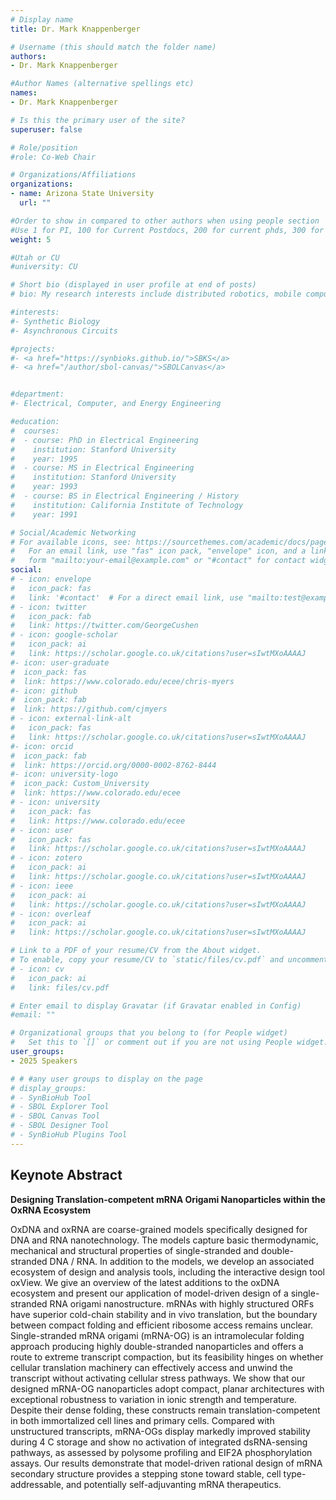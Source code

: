 ```yaml
---
# Display name
title: Dr. Mark Knappenberger

# Username (this should match the folder name)
authors:
- Dr. Mark Knappenberger

#Author Names (alternative spellings etc)
names:
- Dr. Mark Knappenberger

# Is this the primary user of the site?
superuser: false

# Role/position
#role: Co-Web Chair

# Organizations/Affiliations
organizations:
- name: Arizona State University
  url: ""

#Order to show in compared to other authors when using people section
#Use 1 for PI, 100 for Current Postdocs, 200 for current phds, 300 for current masters, 400 for current undergrads, 800 for alum postdocs, 810 for alum phds, 820 for alum masters, and 830 for alum undergrads, 900 for tools, 1000 for projects, 900 for tools, 1000 for projects
weight: 5

#Utah or CU
#university: CU

# Short bio (displayed in user profile at end of posts)
# bio: My research interests include distributed robotics, mobile computing and programmable matter.

#interests:
#- Synthetic Biology
#- Asynchronous Circuits

#projects:
#- <a href="https://synbioks.github.io/">SBKS</a>
#- <a href="/author/sbol-canvas/">SBOLCanvas</a>


#department:
#- Electrical, Computer, and Energy Engineering

#education:
#  courses:
#  - course: PhD in Electrical Engineering
#    institution: Stanford University
#    year: 1995
#  - course: MS in Electrical Engineering
#    institution: Stanford University
#    year: 1993
#  - course: BS in Electrical Engineering / History
#    institution: California Institute of Technology
#    year: 1991

# Social/Academic Networking
# For available icons, see: https://sourcethemes.com/academic/docs/page-builder/#icons
#   For an email link, use "fas" icon pack, "envelope" icon, and a link in the
#   form "mailto:your-email@example.com" or "#contact" for contact widget.
social:
# - icon: envelope
#   icon_pack: fas
#   link: '#contact'  # For a direct email link, use "mailto:test@example.org".
# - icon: twitter
#   icon_pack: fab
#   link: https://twitter.com/GeorgeCushen
# - icon: google-scholar
#   icon_pack: ai
#   link: https://scholar.google.co.uk/citations?user=sIwtMXoAAAAJ
#- icon: user-graduate
#  icon_pack: fas
#  link: https://www.colorado.edu/ecee/chris-myers
#- icon: github
#  icon_pack: fab
#  link: https://github.com/cjmyers
# - icon: external-link-alt
#   icon_pack: fas
#   link: https://scholar.google.co.uk/citations?user=sIwtMXoAAAAJ
#- icon: orcid
#  icon_pack: fab
#  link: https://orcid.org/0000-0002-8762-8444
#- icon: university-logo
#  icon_pack: Custom_University
#  link: https://www.colorado.edu/ecee
# - icon: university
#   icon_pack: fas
#   link: https://www.colorado.edu/ecee
# - icon: user
#   icon_pack: fas
#   link: https://scholar.google.co.uk/citations?user=sIwtMXoAAAAJ
# - icon: zotero
#   icon_pack: ai
#   link: https://scholar.google.co.uk/citations?user=sIwtMXoAAAAJ
# - icon: ieee
#   icon_pack: ai
#   link: https://scholar.google.co.uk/citations?user=sIwtMXoAAAAJ
# - icon: overleaf
#   icon_pack: ai
#   link: https://scholar.google.co.uk/citations?user=sIwtMXoAAAAJ

# Link to a PDF of your resume/CV from the About widget.
# To enable, copy your resume/CV to `static/files/cv.pdf` and uncomment the lines below.
# - icon: cv
#   icon_pack: ai
#   link: files/cv.pdf

# Enter email to display Gravatar (if Gravatar enabled in Config)
#email: ""

# Organizational groups that you belong to (for People widget)
#   Set this to `[]` or comment out if you are not using People widget.
user_groups:
- 2025 Speakers

# # #any user groups to display on the page
# display_groups:
# - SynBioHub Tool
# - SBOL Explorer Tool
# - SBOL Canvas Tool
# - SBOL Designer Tool
# - SynBioHub Plugins Tool
---
```


## Keynote Abstract
__Designing Translation-competent mRNA Origami Nanoparticles within the OxRNA Ecosystem__

OxDNA and oxRNA are coarse-grained models specifically designed for DNA and RNA nanotechnology. The models capture basic thermodynamic, mechanical and structural properties of single-stranded and double-stranded DNA / RNA. In addition to the models, we develop an associated ecosystem of design and analysis tools, including the interactive design tool oxView. We give an overview of the latest additions to the oxDNA ecosystem and present our application of model-driven design of a single-stranded RNA origami nanostructure. mRNAs with highly structured ORFs have superior cold-chain stability and in vivo translation, but the boundary between compact folding and efficient ribosome access remains unclear. Single-stranded mRNA origami (mRNA-OG) is an intramolecular folding approach producing highly double-stranded nanoparticles and offers a route to extreme transcript compaction, but its feasibility hinges on whether cellular translation machinery can effectively access and unwind the transcript without activating cellular stress pathways. We show that our designed mRNA-OG nanoparticles adopt compact, planar architectures with exceptional robustness to variation in ionic strength and temperature. Despite their dense folding, these constructs remain translation-competent in both immortalized cell lines and primary cells. Compared with unstructured transcripts, mRNA-OGs display markedly improved stability during 4 C storage and show no activation of integrated dsRNA-sensing pathways, as assessed by polysome profiling and EIF2A phosphorylation assays. Our results demonstrate that model-driven rational design of mRNA secondary structure provides a stepping stone toward stable, cell type-addressable, and potentially self-adjuvanting mRNA therapeutics.
